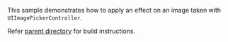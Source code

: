 This sample demonstrates how to apply an effect on an image taken with 
`UIImagePickerController`.

Refer [parent directory](../) for build instructions. 